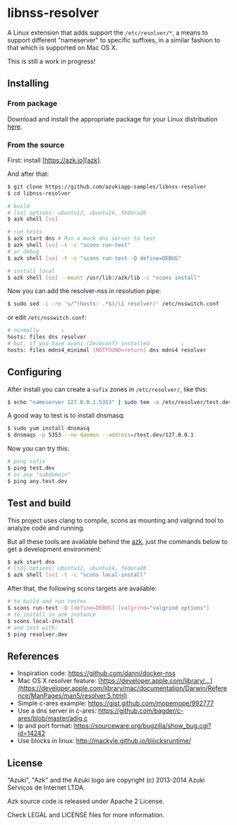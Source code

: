 # libnss-resolver

A Linux extension that adds support the `/etc/resolver/*`, a means to support different "nameserver"
to specific suffixes, in a similar fashion to that which is supported on Mac OS X.

This is still a work in progress!

## Installing

### From package

Download and install the appropriate package for your Linux distribution [here](https://github.com/azukiapp/libnss-resolver/releases).

### From the source

First: install [https://azk.io][azk].

And after that:

```bash
$ git clone https://github.com/azukiapp-samples/libnss-resolver
$ cd libnss-resolver

# build
# [so] options: ubuntu12, ubuntu14, fedora20
$ azk shell [so]

# run tests
$ azk start dns # Run a mock dns server to test
$ azk shell [so] -t -c "scons run-test"
# or debug
$ azk shell [so] -t -c "scons run-test -Q define=DEBUG"

# install local
$ azk shell [so] --mount /usr/lib:/azk/lib -c "scons install"
```

Now you can add the resolver-nss in resolution pipe:

```bash
$ sudo sed -i -re 's/^(hosts: .*$)/\1 resolver/' /etc/nsswitch.conf
```

or edit `/etc/nsswitch.conf`:

```bash
# normally       ↓
hosts: files dns resolver
# but, if you have avahi (Zeroconf) installed          ↓
hosts: files mdns4_minimal [NOTFOUND=return] dns mdns4 resolver
```

## Configuring

After install you can create a `sufix` zones in `/etc/resolver/`, like this:

```bash
$ echo "nameserver 127.0.0.1:5353" | sudo tee -a /etc/resolver/test.dev
```

A good way to test is to install dnsmasq:

```bash
$ sudo yum install dnsmasq
$ dnsmaqs -p 5353 --no-daemon --address=/test.dev/127.0.0.1
```

Now you can try this:

```bash
# ping sufix
$ ping test.dev 
# or any "subdomain"
$ ping any.test.dev
```

## Test and build

This project uses clang to compile, scons as mounting and valgrind tool to analyze code and running.

But all these tools are available behind the [azk][azk], just the commands below to get a development environment:

```bash
$ azk start dns
# [so] options: ubuntu12, ubuntu14, fedora20
$ azk shell [so] -t -c "scons local-install"
```

After that, the following scons targets are available:

```bash
# to build and run testes
$ scons run-test -Q [define=DEBUG] [valgrind="valgrind options"]
# to install in azk instance
$ scons local-install
# and test with:
$ ping resolver.dev
```

## References

* Inspiration code: https://github.com/danni/docker-nss
* Mac OS X resolver feature: [https://developer.apple.com/library/...](https://developer.apple.com/library/mac/documentation/Darwin/Reference/ManPages/man5/resolver.5.html)
* Simple c-ares example: https://gist.github.com/mopemope/992777
* Use a dns server in c-ares: https://github.com/bagder/c-ares/blob/master/adig.c
* Ip and port format: https://sourceware.org/bugzilla/show_bug.cgi?id=14242
* Use blocks in linux: http://mackyle.github.io/blocksruntime/

## License

"Azuki", "Azk" and the Azuki logo are copyright (c) 2013-2014 Azuki Serviços de Internet LTDA.

Azk source code is released under Apache 2 License.

Check LEGAL and LICENSE files for more information.

[azk]: http://azk.io
